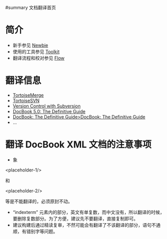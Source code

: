﻿#summary 文档翻译首页

# 简介 #

  * 新手参见 [Newbie](Newbie.md)
  * 使用的工具参见 [Toolkit](Toolkit.md)
  * 翻译流程和校对参见 [Flow](Flow.md)

# 翻译信息 #
  * [TortoiseMerge](TortoiseMerge.md)
  * [TortoiseSVN](TortoiseSVN.md)
  * [Version Control with Subversion](svnbook.md)
  * [DocBook 5.0: The Definitive Guide](DocBook.md)
  * [DocBook: The Definitive Guide>DocBook: The Definitive Guide](DocBook4.md)
  * ...

# 翻译 DocBook XML 文档的注意事项 #
  * 象 

&lt;placeholder-1/&gt;

 和 

&lt;placeholder-2/&gt;

 等是不能翻译的，必须原封不动。
  * “indexterm” 元素内的部分，英文有单复数，而中文没有，所以翻译的时候，要删除复数部分。为了方便，建议先不要翻译，直接复制即可。
  * 建议构建后通过精读复审，不然可能会有翻译了不该翻译的部分，语句不通顺，有错别字等问题。